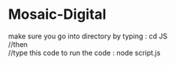 ﻿# Mosaic-Digital

make sure you go into directory by typing : cd JS
<br>
//then
<br>
//type this code to run the code :   node script.js
